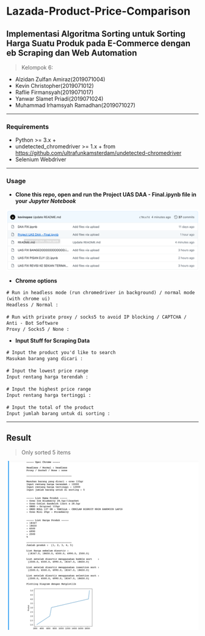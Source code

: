 # Lazada-Product-Price-Comparison

## Implementasi Algoritma Sorting untuk Sorting Harga Suatu Produk pada E-Commerce dengan eb Scraping dan Web Automation

> Kelompok 6:
- Alzidan Zulfan Amiraz(2019071004)
- Kevin Christopher(2019071012) 
- Raflie Firmansyah(2019071017)
- Yanwar Slamet Priadi(2019071024) 
- Muhammad Irhamsyah Ramadhan(2019071027) 

-----

### Requirements

- Python >= 3.x +
- undetected_chromedriver >= 1.x + from https://github.com/ultrafunkamsterdam/undetected-chromedriver
- Selenium Webdriver

-----

### Usage

- **Clone this repo, open and run the Project UAS DAA - Final.ipynb file in your** ***Jupyter Notebook***

![alt text](https://github.com/kevinopee/Lazada-Product-Price-Comparison/blob/main/Screen%20Shot%202021-01-06%20at%2004.18.30.png)


- **Chrome options**

```
# Run in headless mode (run chromedriver in background) / normal mode (with chrome ui)
Headless / Normal : 

# Run with private proxy / socks5 to avoid IP blocking / CAPTCHA / Anti - Bot Software
Proxy / Socks5 / None : 
```

- **Input Stuff for Scraping Data**

```
# Input the product you'd like to search
Masukan barang yang dicari :

# Input the lowest price range
Input rentang harga terendah :

# Input the highest price range
Input rentang harga tertinggi :

# Input the total of the product  
Input jumlah barang untuk di sorting : 
```

-----

## Result

> Only sorted 5 items

![alt text](https://github.com/kevinopee/Lazada-Product-Price-Comparison/blob/main/Screen%20Shot%202021-01-06%20at%2004.25.15.png)
